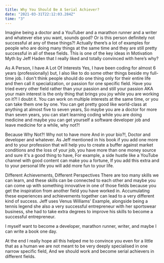 ```yaml
---
title: Why You Should Be A Serial Achiever?
date: "2021-03-31T22:12:03.284Z"
time: "3"
---
```



Imagine being a doctor and a YouTuber and a marathon runner and a writer and whatever else you want, sounds good? Or is this person definitely not successful at any of these things?!
Actually there’s a lot of examples for people who are doing many things at the same time and they are still pretty successful in all of these fields. This is one of the key ideas in Motivation Myth by Jeff Haden that I really liked and totally convinced with here’s why?

As A Person, I have A Lot Of Interests
Yes, I have been coding for almost 6 years (professionally) but, I also like to do some other things beside my full-time job. I don't think people should do one thing only for their entire life and then call it specialization, or passion for one specific field.
Have you tried every other field rather than your passion and still your passion AKA your main interest is the only thing that brings you joy while you are working on it?!
I doubt it. You can work on multiple interests at the same time, or you can take them one by one. You can get pretty good like world-class at anything at almost five to seven years,
So maybe you are a doctor for more than seven years, you can start learning coding while you are doing medicine and maybe you can get yourself a software developer job and leave medicine for a while, why not?!

Because Why Not?!
Why not to have more And in your bio?!, Doctor and developer and whatever.
As Jeff mentioned in his book if you add one more and to your profession that will help you to create a buffer against market conditions and the loss of your job, you have more than one money source and sure it's a good thing to have, For example, a side hustle like a YouTube channel with good content can make you a fortune, If you add this extra and to your personal life you will add more fun to your life.

Different Achievements, Different Perspectives
There are too many skills we can learn, and these skills can be connected to each other and maybe you can come up with something innovative in one of those fields because you get the inspiration from another field you have worked in. Accumulating these experiences and achievements together can lead to a very different kind of success. Jeff uses Venus Williams' Example, alongside being a tennis legend she also a very successful entrepreneur with her sportswear business, she had to take extra degrees to improve his skills to become a successful entrepreneur.

I myself want to become a developer, marathon runner, writer, and maybe I can write a book one day.

At the end I really hope all this helped me to convince you even for a little that as a human we are not meant to be very deeply specialised in one narrow specific field, And we should work and become serial achievers in different fields.
